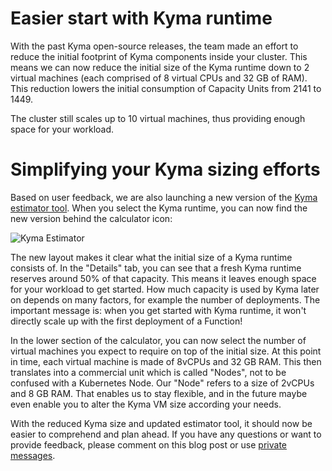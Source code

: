 # Easier start with Kyma runtime

With the past Kyma open-source releases, the team made an effort to reduce the initial footprint of Kyma components inside your cluster. This means we can now reduce the initial size of the Kyma runtime down to 2 virtual machines (each comprised of 8 virtual CPUs and 32 GB of RAM). This reduction lowers the initial consumption of Capacity Units from 2141 to 1449.

The cluster still scales up to 10 virtual machines, thus providing enough space for your workload.

# Simplifying your Kyma sizing efforts

Based on user feedback, we are also launching a new version of the [Kyma estimator tool](https://www.sap.com/products/cloud-platform/pricing/estimator-tool.html). When you select the Kyma runtime, you can now find the new version behind the calculator icon:

![Kyma Estimator](https://github.tools.sap/D043982/2-node-update-blog/blob/master/kyma_estimator.png)

The new layout makes it clear what the initial size of a Kyma runtime consists of. In the "Details" tab, you can see that a fresh Kyma runtime reserves around 50% of that capacity. This means it leaves enough space for your workload to get started. How much capacity is used by Kyma later on depends on many factors, for example the number of deployments. The important message is: when you get started with Kyma runtime, it won't directly scale up with the first deployment of a Function!

In the lower section of the calculator, you can now select the number of virtual machines you expect to require on top of the initial size. At this point in time, each virtual machine is made of 8vCPUs and 32 GB RAM. This then translates into a commercial unit which is called "Nodes", not to be confused with a Kubernetes Node. Our "Node" refers to a size of 2vCPUs and 8 GB RAM. That enables us to stay flexible, and in the future maybe even enable you to alter the Kyma VM size according your needs.

With the reduced Kyma size and updated estimator tool, it should now be easier to comprehend and plan ahead. If you have any questions or want to provide feedback, please comment on this blog post or use [private messages](https://messages.sap.com).



